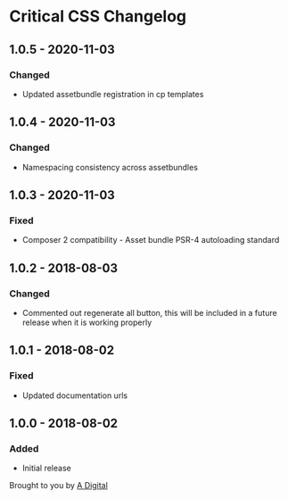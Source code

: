 # Critical CSS Changelog

## 1.0.5 - 2020-11-03
### Changed
- Updated assetbundle registration in cp templates

## 1.0.4 - 2020-11-03
### Changed
- Namespacing consistency across assetbundles

## 1.0.3 - 2020-11-03
### Fixed
- Composer 2 compatibility - Asset bundle PSR-4 autoloading standard

## 1.0.2 - 2018-08-03
### Changed
- Commented out regenerate all button, this will be included in a future release when it is working properly

## 1.0.1 - 2018-08-02
### Fixed
- Updated documentation urls

## 1.0.0 - 2018-08-02
### Added
- Initial release

Brought to you by [A Digital](https://adigital.agency)
